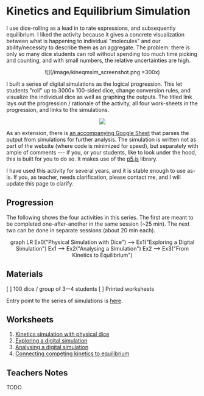 # Kinetics and Equilibrium Simulation

I use dice-rolling as a lead in to rate expressions, and subsequently equilibrium.  I liked the activity because it gives a concrete visualization between what is happening to individual "molecules" and our ability/necessity to describe them as an aggregate.  The problem: there is only so many dice students can roll without spending too much time picking and counting, and with small numbers, the relative uncertainties are high.

<center>

![](/image/kineqmsim_screenshot.png =300x)

</center>

I built a series of digital simulations as the logical progression.  This let students "roll" up to 3000x 100-sided dice, change conversion rules, and visualize the individual dice as well as graphing the outputs.  The titled link lays out the progression / rationale of the activity, all four work-sheets in the progression, and links to the simulations.  

<center>

![](/image/kineqmsim_spreadsheet_screenshot.png)

</center>

As an extension, there is [an accompanying Google Sheet](https://docs.google.com/a/lpcuwc.edu.hk/spreadsheets/d/1qD_ZGFQUFZ4bz56tPtIr-HI4agL5MnBsO7s9wZhcj9k) that parses the output from simulations for further analysis.  The simulation is written not as part of the website (where code is minimized for speed), but separately with ample of comments --- if you, or your students, like to look under the hood, this is built for you to do so.  It makes use of the [p5.js](https://p5js.org/) library.

I have used this activity for several years, and it is stable enough to use as-is.  If you, as teacher, needs clarification, please contact me, and I will update this page to clarify.

## Progression

The following shows the four activities in this series.  The first are meant to be completed one-after-another in the same session (~25 min).  The next two can be done in separate sessions (about 20 min each).

<center>

<mermaid>
graph LR
    Ex0("Physical Simulation with Dice") --> Ex1("Exploring a Digital Simulation")
    Ex1 --> Ex2("Analysing a Simulation")
    Ex2 --> Ex3("From Kinetics to Equilibrium")
</mermaid>

</center>

## Materials

[ ] 100 dice / group of 3--4 students
[ ] Printed worksheets

Entry point to the series of simulations is [here](/app/kineqmsim).

## Worksheets

1. [Kinetics simulation with physical dice](/resources/activities/kineqmsim/6%20-%20kinetics%20dice%20simulation.pdf)
2. [Exploring a digital simulation](/resources/activities/kineqmsim/6%20-%20kinetics%20simulation.pdf)
3. [Analysing a digital simulation](/resources/activities/kineqmsim/6%20-%20kinetics%20simulation%20graphical%20analysis.pdf)
4. [Connecting competing kinetics to equilibrium](/resources/activities/kineqmsim/7%20-%20features%20of%20dynamic%20equilibrium.pdf)

## Teachers Notes

TODO